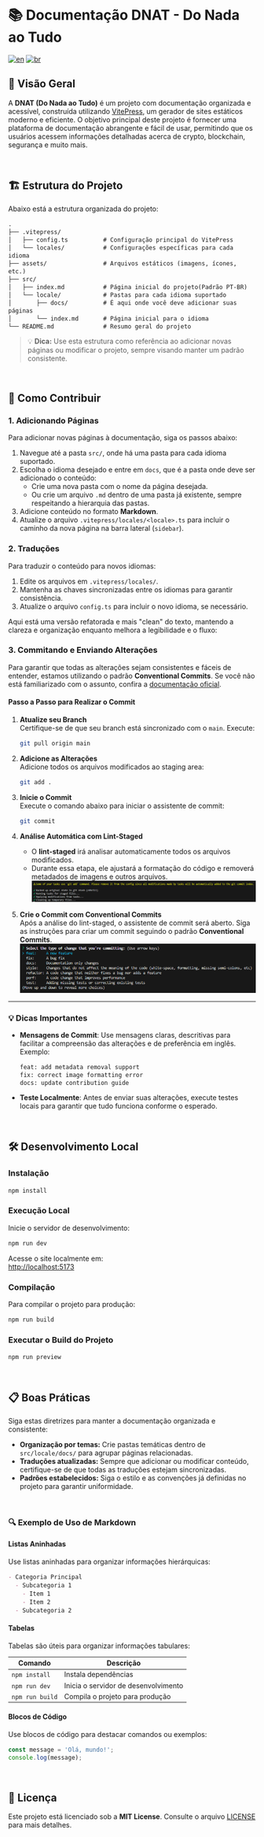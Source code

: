 # 📚 Documentação DNAT - Do Nada ao Tudo

[![en](https://img.shields.io/badge/lang-en-red.svg)](./README.md)
[![br](https://img.shields.io/badge/lang-br-green.svg)](./README-br.md)

## 🌟 Visão Geral

A **DNAT (Do Nada ao Tudo)** é um projeto com documentação organizada e
acessível, construída utilizando [VitePress](https://vitepress.vuejs.org/), um
gerador de sites estáticos moderno e eficiente. O objetivo principal deste
projeto é fornecer uma plataforma de documentação abrangente e fácil de usar,
permitindo que os usuários acessem informações detalhadas acerca de crypto,
blockchain, segurança e muito mais.

<br>

## 🏗️ Estrutura do Projeto

Abaixo está a estrutura organizada do projeto:

```
.
├── .vitepress/
│   ├── config.ts          # Configuração principal do VitePress
│   └── locales/           # Configurações específicas para cada idioma
├── assets/                # Arquivos estáticos (imagens, ícones, etc.)
├── src/
│   ├── index.md           # Página inicial do projeto(Padrão PT-BR)
│   └── locale/            # Pastas para cada idioma suportado
│       ├── docs/          # É aqui onde você deve adicionar suas páginas
│       └── index.md       # Página inicial para o idioma
└── README.md              # Resumo geral do projeto
```

> 💡 **Dica:** Use esta estrutura como referência ao adicionar novas páginas ou
> modificar o projeto, sempre visando manter um padrão consistente.

<br>

## 🤝 Como Contribuir

### 1. Adicionando Páginas

Para adicionar novas páginas à documentação, siga os passos abaixo:

1. Navegue até a pasta `src/`, onde há uma pasta para cada idioma suportado.
2. Escolha o idioma desejado e entre em `docs`, que é a pasta onde deve ser
   adicionado o conteúdo:
   - Crie uma nova pasta com o nome da página desejada.
   - Ou crie um arquivo `.md` dentro de uma pasta já existente, sempre
     respeitando a hierarquia das pastas.
3. Adicione conteúdo no formato **Markdown**.
4. Atualize o arquivo `.vitepress/locales/<locale>.ts` para incluir o caminho da
   nova página na barra lateral (`sidebar`).

### 2. Traduções

Para traduzir o conteúdo para novos idiomas:

1. Edite os arquivos em `.vitepress/locales/`.
2. Mantenha as chaves sincronizadas entre os idiomas para garantir consistência.
3. Atualize o arquivo `config.ts` para incluir o novo idioma, se necessário.

Aqui está uma versão refatorada e mais "clean" do texto, mantendo a clareza e
organização enquanto melhora a legibilidade e o fluxo:

### **3. Commitando e Enviando Alterações**

Para garantir que todas as alterações sejam consistentes e fáceis de entender,
estamos utilizando o padrão **Conventional Commits**. Se você não está
familiarizado com o assunto, confira a
[documentação oficial](https://www.conventionalcommits.org/en/v1.0.0/).

#### **Passo a Passo para Realizar o Commit**

1. **Atualize seu Branch**  
   Certifique-se de que seu branch está sincronizado com o `main`. Execute:

   ```bash
   git pull origin main
   ```

2. **Adicione as Alterações**  
   Adicione todos os arquivos modificados ao staging area:

   ```bash
   git add .
   ```

3. **Inicie o Commit**  
   Execute o comando abaixo para iniciar o assistente de commit:

   ```bash
   git commit
   ```

4. **Análise Automática com Lint-Staged**

   - O **lint-staged** irá analisar automaticamente todos os arquivos
     modificados.
   - Durante essa etapa, ele ajustará a formatação do código e removerá
     metadados de imagens e outros arquivos.
     ![Lint-Staged](./assets/lint-staged.png)

5. **Crie o Commit com Conventional Commits**  
   Após a análise do lint-staged, o assistente de commit será aberto. Siga as
   instruções para criar um commit seguindo o padrão **Conventional Commits**.  
   ![Conventional Commits](./assets/conventional-commits.png)

---

### 💡 **Dicas Importantes**

- **Mensagens de Commit**: Use mensagens claras, descritivas para facilitar a
  compreensão das alterações e de preferência em inglês.  
  Exemplo:
  ```
  feat: add metadata removal support
  fix: correct image formatting error
  docs: update contribution guide
  ```
- **Teste Localmente**: Antes de enviar suas alterações, execute testes locais
  para garantir que tudo funciona conforme o esperado.

<br>

## 🛠️ Desenvolvimento Local

### Instalação

```bash
npm install
```

### Execução Local

Inicie o servidor de desenvolvimento:

```bash
npm run dev
```

Acesse o site localmente em:  
[http://localhost:5173](http://localhost:5173)

### Compilação

Para compilar o projeto para produção:

```bash
npm run build
```

### Executar o Build do Projeto

```bash
npm run preview
```

<br>

## 📋 Boas Práticas

Siga estas diretrizes para manter a documentação organizada e consistente:

- **Organização por temas:** Crie pastas temáticas dentro de `src/locale/docs/`
  para agrupar páginas relacionadas.
- **Traduções atualizadas:** Sempre que adicionar ou modificar conteúdo,
  certifique-se de que todas as traduções estejam sincronizadas.
- **Padrões estabelecidos:** Siga o estilo e as convenções já definidas no
  projeto para garantir uniformidade.

<br>

### 🔍 Exemplo de Uso de Markdown

#### Listas Aninhadas

Use listas aninhadas para organizar informações hierárquicas:

```markdown
- Categoria Principal
  - Subcategoria 1
    - Item 1
    - Item 2
  - Subcategoria 2
```

#### Tabelas

Tabelas são úteis para organizar informações tabulares:

| Comando         | Descrição                            |
| --------------- | ------------------------------------ |
| `npm install`   | Instala dependências                 |
| `npm run dev`   | Inicia o servidor de desenvolvimento |
| `npm run build` | Compila o projeto para produção      |

#### Blocos de Código

Use blocos de código para destacar comandos ou exemplos:

```javascript
const message = 'Olá, mundo!';
console.log(message);
```

<br>

## 📜 Licença

Este projeto está licenciado sob a **MIT License**. Consulte o arquivo
[LICENSE](./LICENCE.txt) para mais detalhes.

